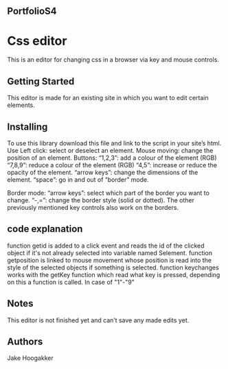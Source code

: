 ## PortfolioS4

# Css editor
This is an editor for changing css in a browser via key and mouse controls.

## Getting Started
This editor is made for an existing site in which you want to edit certain elements.

## Installing
To use this library download this file and link to the script in your site’s html.
Use
Left click: select or deselect an element.
Mouse moving: change the position of an element.
Buttons:
“1,2,3”: add a colour of the element (RGB)
“7,8,9”: reduce a colour of the element (RGB)
“4,5”: increase or reduce the opacity of the element.
“arrow keys”: change the dimensions of the element.
“space”: go in and out of “border” mode.

Border mode:
“arrow keys”: select which part of the border you want to change.
“-,=”: change the border style (solid or dotted).
The other previously mentioned key controls also work on the borders.

## code explanation 
function getid is added to a click event and reads the id of the clicked object if it's not already selected into variable named Selement.
function getposition is linked to mouse movement whose position is read into the style of the selected objects if something is selected.
function keychanges works with the getKey function which read what key is pressed, depending on this a function is called. In case of "1"-"9" 

## Notes
This editor is not finished yet and can’t save any made edits yet.

## Authors
Jake Hoogakker

